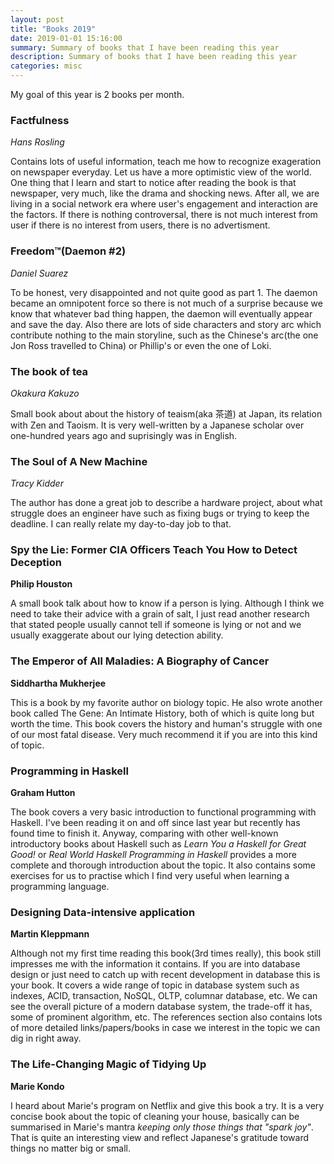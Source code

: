 ```yaml
---
layout: post
title: "Books 2019"
date: 2019-01-01 15:16:00
summary: Summary of books that I have been reading this year
description: Summary of books that I have been reading this year
categories: misc
---
```


My goal of this year is 2 books per month.

### Factfulness
*Hans Rosling*

Contains lots of useful information, teach me how to recognize exageration on newspaper everyday. 
Let us have a more optimistic view of the world. 
One thing that I learn and start to notice after reading the book is that newspaper, very much, like the drama and shocking news. 
After all, we are living in a social network era where user's engagement and interaction are the factors. 
If there is nothing controversal, there is not much interest from user if there is no interest from users, there is no advertisment.

### Freedom™(Daemon #2)
*Daniel Suarez*

To be honest, very disappointed and not quite good as part 1. 
The daemon became an omnipotent force so there is not much of a surprise because we know that whatever bad thing happen, the daemon will eventually appear and save the day. 
Also there are lots of side characters and story arc which contribute nothing to the main storyline, such as the Chinese's arc(the one Jon Ross travelled to China) or Phillip's or even the one of Loki.

### The book of tea
*Okakura Kakuzo*

Small book about about the history of teaism(aka 茶道) at Japan, its relation with Zen and Taoism.
It is very well-written by a Japanese scholar over one-hundred years ago and suprisingly was in English.

### The Soul of A New Machine
*Tracy Kidder*

The author has done a great job to describe a hardware project, about what struggle does an engineer have such as fixing bugs or trying to keep the deadline.
I can really relate my day-to-day job to that.

### Spy the Lie: Former CIA Officers Teach You How to Detect Deception
**Philip Houston**

A small book talk about how to know if a person is lying. Although I think we need to take their advice with a grain of salt, I just read another research that stated people usually cannot tell if someone is lying or not and we usually exaggerate about our lying detection ability.

### The Emperor of All Maladies: A Biography of Cancer
**Siddhartha Mukherjee**

This is a book by my favorite author on biology topic. He also wrote another book called The Gene: An Intimate History, both of which is quite long but worth the time. This book covers the history and human's struggle with one of our most fatal disease. Very much recommend it if you are into this kind of topic.

### Programming in Haskell
**Graham Hutton**

The book covers a very basic introduction to functional programming with Haskell. I've been reading it on and off since last year but recently has found time to finish it.
Anyway, comparing with other well-known introductory books about Haskell such as *Learn You a Haskell for Great Good!* or *Real World Haskell* *Programming in Haskell* provides a more complete and thorough introduction about the topic. It also contains some exercises for us to practise which I find very useful when learning a programming language.

### Designing Data-intensive application
**Martin Kleppmann**

Although not my first time reading this book(3rd times really), this book still impresses me with the information it contains. If you are into database design or just need to catch up with recent development in database this is your book. It covers a wide range of topic in database system such as indexes, ACID, transaction, NoSQL, OLTP, columnar database, etc. We can see the overall picture of a modern database system, the trade-off it has, some of prominent algorithm, etc. The references section also contains lots of more detailed links/papers/books in case we interest in the topic we can dig in right away.

### The Life-Changing Magic of Tidying Up
**Marie Kondo**

I heard about Marie's program on Netflix and give this book a try. It is a very concise book about the topic of cleaning your house, basically can be summarised in Marie's mantra *keeping only those things that "spark joy"*. That is quite an interesting view and reflect Japanese's gratitude toward things no matter big or small.
